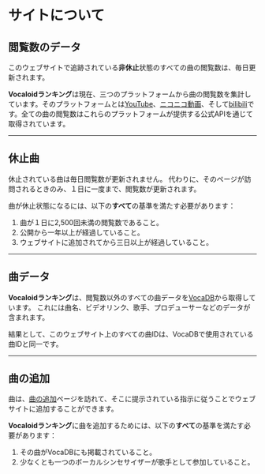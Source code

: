 # **サイトについて**

## 閲覧数のデータ
このウェブサイトで追跡されている**非休止**状態のすべての曲の閲覧数は、毎日更新されます。

**Vocaloidランキング**は現在、三つのプラットフォームから曲の閲覧数を集計しています。そのプラットフォームとは[YouTube](https://www.youtube.com)、[ニコニコ動画](https://www.nicovideo.jp/)、そして[bilibili](https://www.bilibili.tv)です。全ての曲の閲覧数はこれらのプラットフォームが提供する公式APIを通じて取得されています。

---

## 休止曲
休止されている曲は毎日閲覧数が更新されません。
代わりに、そのページが訪問されるときのみ、１日に一度まで、閲覧数が更新されます。

曲が休止状態になるには、以下の**すべて**の基準を満たす必要があります：

1. 曲が１日に2,500回未満の閲覧数であること。
2. 公開から一年以上が経過していること。
3. ウェブサイトに追加されてから三日以上が経過していること。

---

## 曲データ
**Vocaloidランキング**は、閲覧数以外のすべての曲データを[VocaDB](https://vocadb.net/)から取得しています。
これには曲名、ビデオリンク、歌手、プロデューサーなどのデータが含まれます。

結果として、このウェブサイト上のすべての曲IDは、VocaDBで使用されている曲IDと同一です。

---

## 曲の追加
曲は、[曲の追加](./song/add)ページを訪れて、そこに提示されている指示に従うことでウェブサイトに追加することができます。

**Vocaloidランキング**に曲を追加するためには、以下の**すべて**の基準を満たす必要があります：

1. その曲がVocaDBにも掲載されていること。
2. 少なくとも一つのボーカルシンセサイザーが歌手として参加していること。